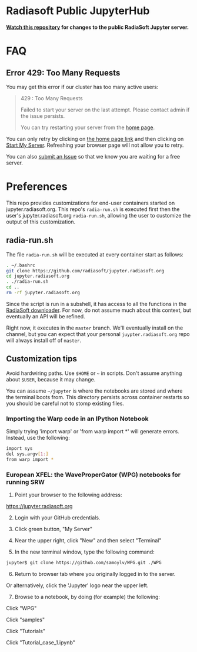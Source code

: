 # Radiasoft Public JupyterHub

__[Watch this repository](https://help.github.com/en/articles/watching-and-unwatching-repositories)
for changes to the public RadiaSoft Jupyter server.__

# FAQ

## Error 429: Too Many Requests

You may get this error if our cluster has too many active users:

> 429 : Too Many Requests
>
> Failed to start your server on the last attempt. Please contact admin if the issue persists.
>
> You can try restarting your server from the [home page](https://jupyter.radiasoft.org/hub/home).

You can only retry by clicking on
[the home page link](https://jupyter.radiasoft.org/hub/home) and then
clicking on
[Start My Server](https://jupyter.radiasoft.org/hub/spawn). Refreshing
your browser page will not allow you to retry.

You can also [submit an Issue](https://github.com/radiasoft/jupyter.radiasoft.org/issues/new)
so that we know you are waiting for a free server.

# Preferences

This repo provides customizations for end-user containers started on
jupyter.radiasoft.org. This repo's `radia-run.sh` is executed first
then the user's jupyter.radiasoft.org `radia-run.sh`, allowing
the user to customize the output of this customization.

## radia-run.sh

The file `radia-run.sh` will be executed at every container start
as follows:

```bash
. ~/.bashrc
git clone https://github.com/radiasoft/jupyter.radiasoft.org
cd jupyter.radiasoft.org
. ./radia-run.sh
cd ..
rm -rf jupyter.radiasoft.org
```

Since the script is run in a subshell, it has access to
all the functions in the
[RadiaSoft downloader](https://github.com/radiasoft/download).
For now, do not assume much about this context, but eventually
an API will be refined.

Right now, it executes in the `master` branch. We'll eventually
install on the channel, but you can expect that your personal
`juypter.radiasoft.org` repo will always install off of
`master`.

## Customization tips

Avoid hardwiring paths. Use `$HOME` or `~` in scripts. Don't assume
anything about `$USER`, because it may change.

You can assume `~/jupyter` is where the notebooks are stored and
where the terminal boots from. This directory persists across
container restarts so you should be careful not to stomp
existing files.

### Importing the Warp code in an IPython Notebook

Simply trying 'import warp' or 'from warp import *' will generate errors. Instead, use the following:
```bash
import sys
del sys.argv[1:]
from warp import *
```

### European XFEL: the WaveProperGator (WPG) notebooks for running SRW

1) Point your browser to the following address:

https://jupyter.radiasoft.org

2) Login with your GitHub credentials.

3) Click green button, "My Server"

4) Near the upper right, click "New" and then select "Terminal"

5) In the new terminal window, type the following command:

```bash
jupyter$ git clone https://github.com/samoylv/WPG.git ./WPG
```

6) Return to browser tab where you originally logged in to the server.

Or alternatively, click the 'Jupyter' logo near the upper left.

7) Browse to a notebook, by doing (for example) the following:

Click "WPG"

Click "samples"

Click "Tutorials"

Click "Tutorial_case_1.ipynb"

